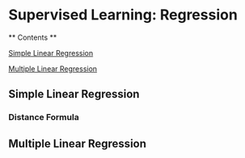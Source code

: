 # Supervised Learning: Regression

** Contents **

[Simple Linear Regression](#SLR)

[Multiple Linear Regression](#MLR)

## Simple Linear Regression

<a name="SLR"/>

### Distance Formula

## Multiple Linear Regression

<a name="MLR"/>
